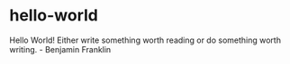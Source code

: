 # hello-world
Hello World! 
Either write something worth reading or do something worth writing. - Benjamin Franklin
